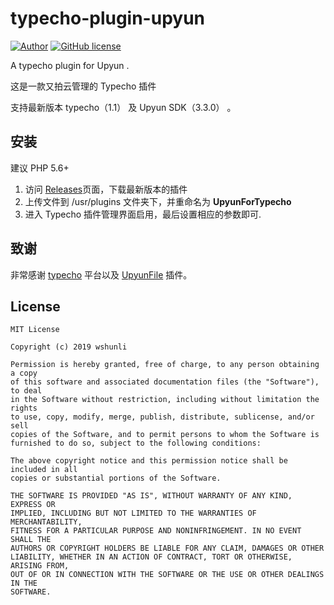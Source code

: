# typecho-plugin-upyun

[![Author](https://img.shields.io/badge/Author-wshunli-0E7FBF.svg)](http://www.wshunli.com)
[![GitHub license](https://img.shields.io/github/license/wshunli/typecho-plugin-upyun.svg)](https://github.com/wshunli/typecho-plugin-upyun)

A typecho plugin for Upyun .

这是一款又拍云管理的 Typecho 插件 

支持最新版本 typecho（1.1） 及 Upyun SDK（3.3.0） 。

## 安装

建议 PHP 5.6+

1. 访问 [Releases](https://github.com/wshunli/typecho-plugin-upyun/releases)页面，下载最新版本的插件
2. 上传文件到 /usr/plugins 文件夹下，并重命名为 **UpyunForTypecho** 
3. 进入 Typecho 插件管理界面启用，最后设置相应的参数即可.

## 致谢
 
非常感谢 [typecho](https://github.com/typecho/typecho) 平台以及 [UpyunFile](https://github.com/codesee/UpyunFile) 插件。

## License

    MIT License
    
    Copyright (c) 2019 wshunli
    
    Permission is hereby granted, free of charge, to any person obtaining a copy
    of this software and associated documentation files (the "Software"), to deal
    in the Software without restriction, including without limitation the rights
    to use, copy, modify, merge, publish, distribute, sublicense, and/or sell
    copies of the Software, and to permit persons to whom the Software is
    furnished to do so, subject to the following conditions:
    
    The above copyright notice and this permission notice shall be included in all
    copies or substantial portions of the Software.
    
    THE SOFTWARE IS PROVIDED "AS IS", WITHOUT WARRANTY OF ANY KIND, EXPRESS OR
    IMPLIED, INCLUDING BUT NOT LIMITED TO THE WARRANTIES OF MERCHANTABILITY,
    FITNESS FOR A PARTICULAR PURPOSE AND NONINFRINGEMENT. IN NO EVENT SHALL THE
    AUTHORS OR COPYRIGHT HOLDERS BE LIABLE FOR ANY CLAIM, DAMAGES OR OTHER
    LIABILITY, WHETHER IN AN ACTION OF CONTRACT, TORT OR OTHERWISE, ARISING FROM,
    OUT OF OR IN CONNECTION WITH THE SOFTWARE OR THE USE OR OTHER DEALINGS IN THE
    SOFTWARE.
